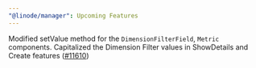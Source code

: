 ```yaml
---
"@linode/manager": Upcoming Features
---
```


Modified setValue method for the `DimensionFilterField`, `Metric` components. Capitalized the Dimension Filter values in ShowDetails and Create features  ([#11610](https://github.com/linode/manager/pull/11610))
